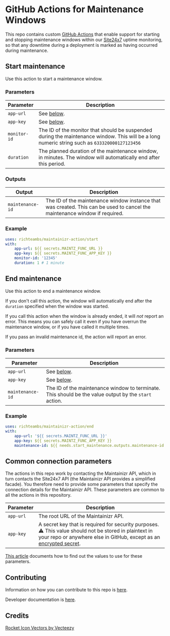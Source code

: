 # GitHub Actions for Maintenance Windows

This repo contains custom [GitHub Actions](https://docs.github.com/en/actions) that enable support
for starting and stopping maintenance windows within our [Site24x7](https://www.site24x7.com/)
uptime monitoring, so that any downtime during a deployment is marked as having occurred during
maintenance.

## Start maintenance

Use this action to start a maintenance window.

### Parameters

| Parameter | Description  |
| --------- | ------------ |
| `app-url` | See [below](#common-connection-parameters). |
| `app-key` | See [below](#common-connection-parameters). |
| `monitor-id` | The ID of the monitor that should be suspended during the maintenance window. This will be a long numeric string such as `633320000127123456` |
| `duration` | The planned duration of the maintenance window, in minutes. The window will automatically end after this period. |

### Outputs

| Output           | Description  |
| ---------------- | ------------ |
| `maintenance-id` | The ID of the maintenance window instance that was created. This can be used to cancel the maintenance window if required. |

### Example

```yaml
uses: richteambs/maintainizr-action/start
with:
    app-url: ${{ secrets.MAINTZ_FUNC_URL }}
    app-key: ${{ secrets.MAINTZ_FUNC_APP_KEY }}
    monitor-id: '12345'
    duration: 1 # 1 minute
```

## End maintenance

Use this action to end a maintenance window.

If you don't call this action, the window will automatically end after the `duration` specified when
the window was started.

If you call this action when the window is already ended, it will _not_ report an error. This means
you can safely call it even if you have overrun the maintenance window, or if you have called it
multiple times.

If you pass an invalid maintenance id, the action will report an error.

### Parameters

| Parameter | Description  |
| --------- | ------------ |
| `app-url` | See [below](#common-connection-parameters). |
| `app-key` | See [below](#common-connection-parameters). |
| `maintenance-id` | The ID of the maintenance window to terminate. This should be the value output by the `start` action. |

### Example

```yaml
uses: richteambs/maintainizr-action/end
with:
    app-url: '${{ secrets.MAINTZ_FUNC_URL }}'
    app-key: ${{ secrets.MAINTZ_FUNC_APP_KEY }}
    maintenance-id: ${{ needs.start_maintenance.outputs.maintenance-id }}
```

## Common connection parameters

The actions in this repo work by contacting the Maintainizr API, which in turn contacts the Site24x7
API (the Maintainizr API provides a simplified facade). You therefore need to provide some
parameters that specify the connection details for the Maintainizr API. These parameters are common
to all the actions in this repository.

| Parameter | Description  |
| --------- | ------------ |
| `app-url` | The root URL of the Maintainizr API. |
| `app-key` | A secret key that is required for security purposes. <br/>:warning: This value should not be stored in plaintext in your repo or anywhere else in GitHub, except as an [encrypted secret](https://docs.github.com/en/actions/security-guides/encrypted-secrets). |

[This
article](https://mbs.atlassian.net/wiki/spaces/DO/pages/2419523603/Creating+an+Azure+Function+App+Service+Connection/)
documents how to find out the values to use for these parameters.

## Contributing

Information on how you can contribute to this repo is [here](./docs/CONTRIBUTING.md).

Developer documentation is [here](./docs/DevelopingAndReleasing.md).

## Credits

[Rocket Icon Vectors by Vecteezy](https://www.vecteezy.com/free-vector/rocket-icon)
